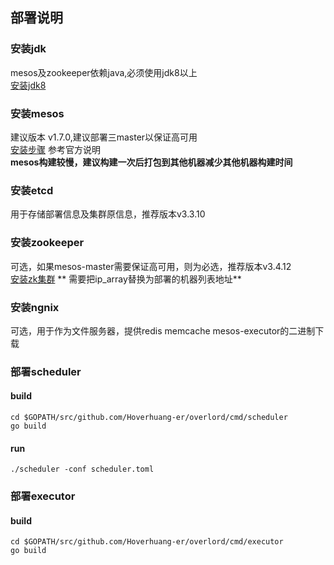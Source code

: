 ## 部署说明

### 安装jdk 
mesos及zookeeper依赖java,必须使用jdk8以上  
[安装jdk8](../scripts/install/install_java.sh)

### 安装mesos 
建议版本 v1.7.0,建议部署三master以保证高可用  
[安装步骤](http://mesos.apache.org/documentation/latest/building/) 参考官方说明  
**mesos构建较慢，建议构建一次后打包到其他机器减少其他机器构建时间** 

### 安装etcd
用于存储部署信息及集群原信息，推荐版本v3.3.10

### 安装zookeeper
可选，如果mesos-master需要保证高可用，则为必选，推荐版本v3.4.12  
[安装zk集群](../scripts/install/install_zk.sh)
** 需要把ip_array替换为部署的机器列表地址**

### 安装ngnix 
可选，用于作为文件服务器，提供redis memcache mesos-executor的二进制下载

### 部署scheduler 
#### build
```shell
cd $GOPATH/src/github.com/Hoverhuang-er/overlord/cmd/scheduler
go build
```
#### run
```shell
./scheduler -conf scheduler.toml
```
### 部署executor
#### build
```
cd $GOPATH/src/github.com/Hoverhuang-er/overlord/cmd/executor
go build
```